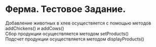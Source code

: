 # Ферма. Тестовое Задание.


Добавление животных в хлев осуществяется с помощью методов addChickens() и addCows()<br>
Сбор продукции осуществляется методом setProducts()<br>
Подсчет продукции осуществляется методом displayProducts()<br>






 
